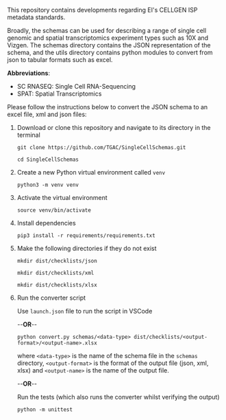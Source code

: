 This repository contains developments regarding EI's CELLGEN ISP metadata standards.

Broadly, the schemas can be used for describing a range of single cell genomic and spatial transcriptomics experiment types such as 10X and Vizgen. The schemas directory contains the JSON representation of the schema, and the utils directory contains python modules to convert from json to tabular formats such as excel.

**Abbreviations**:
- SC RNASEQ: Single Cell RNA-Sequencing
- SPAT: Spatial Transcriptomics

Please follow the instructions below to convert the JSON schema to an excel file, xml and json files:

1. Download or clone this repository and navigate to its directory in the terminal

   ``git clone https://github.com/TGAC/SingleCellSchemas.git``

   ``cd SingleCellSchemas``

2. Create a new Python virtual environment called ``venv``

   ``python3 -m venv venv``

3. Activate the virtual environment

   ``source venv/bin/activate``

4. Install dependencies

   ``pip3 install -r requirements/requirements.txt``
  
5. Make the following directories if they do not exist

   ``mkdir dist/checklists/json``
   
   ``mkdir dist/checklists/xml``
   
   ``mkdir dist/checklists/xlsx``

6. Run the converter script

   Use ``launch.json`` file to run the script in VSCode

   --**OR**--

   ``python convert.py schemas/<data-type> dist/checklists/<output-format>/<output-name>.xlsx``

    where `<data-type>` is the name of the schema file in the ``schemas`` directory, `<output-format>` is the format of the output file (json, xml, xlsx) and `<output-name>` is the name of the output file.

   --**OR**--
  
   Run the tests (which also runs the converter whilst verifying the output)
  
   ``python -m unittest``
